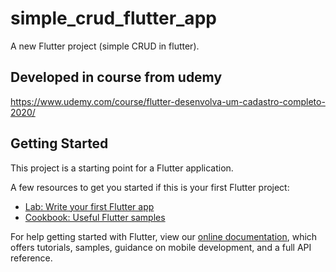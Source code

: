 # simple_crud_flutter_app

A new Flutter project (simple CRUD in flutter).

## Developed in course from udemy

https://www.udemy.com/course/flutter-desenvolva-um-cadastro-completo-2020/

## Getting Started

This project is a starting point for a Flutter application.

A few resources to get you started if this is your first Flutter project:

- [Lab: Write your first Flutter app](https://flutter.dev/docs/get-started/codelab)
- [Cookbook: Useful Flutter samples](https://flutter.dev/docs/cookbook)

For help getting started with Flutter, view our
[online documentation](https://flutter.dev/docs), which offers tutorials,
samples, guidance on mobile development, and a full API reference.


